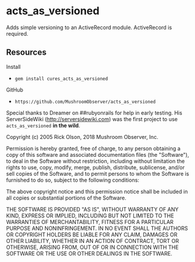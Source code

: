 # acts_as_versioned

Adds simple versioning to an ActiveRecord module. ActiveRecord is required.

## Resources

Install

* `gem install cures_acts_as_versioned`

GitHub

* `https://github.com/MushroomObserver/acts_as_versioned`

Special thanks to Dreamer on ##rubyonrails for help in early testing.
His ServerSideWiki (http://serversidewiki.com)
was the first project to use `acts_as_versioned` **in the wild**.

Copyright (c) 2005 Rick Olson, 2018 Mushroom Observer, Inc.

Permission is hereby granted, free of charge, to any person obtaining
a copy of this software and associated documentation files (the
"Software"), to deal in the Software without restriction, including
without limitation the rights to use, copy, modify, merge, publish,
distribute, sublicense, and/or sell copies of the Software, and to
permit persons to whom the Software is furnished to do so, subject to
the following conditions:

The above copyright notice and this permission notice shall be
included in all copies or substantial portions of the Software.

THE SOFTWARE IS PROVIDED "AS IS", WITHOUT WARRANTY OF ANY KIND,
EXPRESS OR IMPLIED, INCLUDING BUT NOT LIMITED TO THE WARRANTIES OF
MERCHANTABILITY, FITNESS FOR A PARTICULAR PURPOSE AND
NONINFRINGEMENT. IN NO EVENT SHALL THE AUTHORS OR COPYRIGHT HOLDERS BE
LIABLE FOR ANY CLAIM, DAMAGES OR OTHER LIABILITY, WHETHER IN AN ACTION
OF CONTRACT, TORT OR OTHERWISE, ARISING FROM, OUT OF OR IN CONNECTION
WITH THE SOFTWARE OR THE USE OR OTHER DEALINGS IN THE SOFTWARE.
